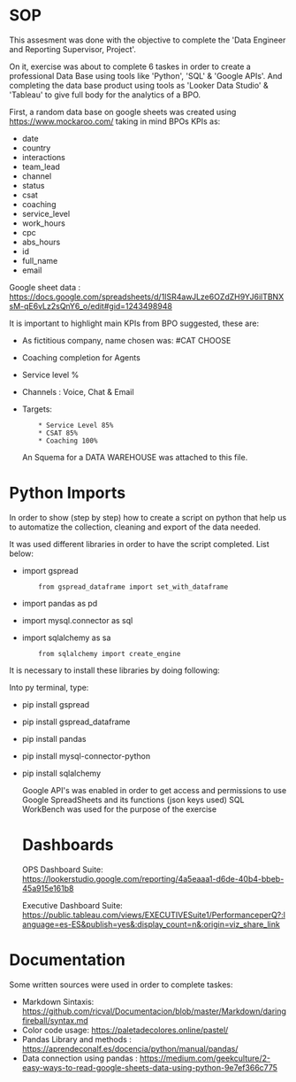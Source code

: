 # SOP

This assesment was done with the objective to complete the 'Data Engineer and Reporting Supervisor, Project'. 

On it, exercise was about to complete 6 taskes in order to create a professional Data Base using tools like 'Python',
'SQL' & 'Google APIs'. And completing the data base product using tools as 'Looker Data Studio' & 'Tableau' to give full body
for the analytics of a BPO.  

  First, a random data base on google sheets was created using https://www.mockaroo.com/ taking in mind BPOs KPIs as:
* date           
* country
* interactions   
* team_lead
* channel        
* status
* csat           
* coaching
* service_level  
* work_hours
* cpc            
* abs_hours
* id
* full_name
* email

Google sheet data : https://docs.google.com/spreadsheets/d/1ISR4awJLze6OZdZH9YJ6ilTBNXsM-qE6vLz2sQnY6_o/edit#gid=1243498948

It is important to highlight main KPIs from BPO suggested, these are:
* As fictitious company, name chosen was: #CAT CHOOSE
* Coaching completion for Agents
* Service level %
* Channels : Voice, Chat & Email
* Targets: 

          * Service Level 85%
          * CSAT 85%
          * Coaching 100%
  
  An Squema for a DATA WAREHOUSE was attached to this file.

# Python Imports

  In order to show (step by step) how to create a script on python
  that help us to automatize the collection, cleaning and export of the data needed.

  It was used different libraries in order to have the script completed. List below:
* import gspread
          
          from gspread_dataframe import set_with_dataframe
* import pandas as pd
* import mysql.connector as sql
* import sqlalchemy as sa

          from sqlalchemy import create_engine

It is necessary to install these libraries by doing following:

Into py terminal, type:
* pip install gspread
* pip install gspread_dataframe
* pip install pandas
* pip install mysql-connector-python
* pip install sqlalchemy

  Google API's was enabled in order to get access and permissions to use Google SpreadSheets and its functions (json keys used)
  SQL WorkBench was used for the purpose of the exercise

  # Dashboards

  OPS Dashboard Suite: https://lookerstudio.google.com/reporting/4a5eaaa1-d6de-40b4-bbeb-45a915e161b8

  Executive Dashboard Suite: https://public.tableau.com/views/EXECUTIVESuite1/PerformanceperQ?:language=es-ES&publish=yes&:display_count=n&:origin=viz_share_link

# Documentation
Some written sources were used in order to complete taskes:
* Markdown Sintaxis: https://github.com/ricval/Documentacion/blob/master/Markdown/daringfireball/syntax.md
* Color code usage: https://paletadecolores.online/pastel/
* Pandas Library and methods : https://aprendeconalf.es/docencia/python/manual/pandas/
* Data connection using pandas : https://medium.com/geekculture/2-easy-ways-to-read-google-sheets-data-using-python-9e7ef366c775
